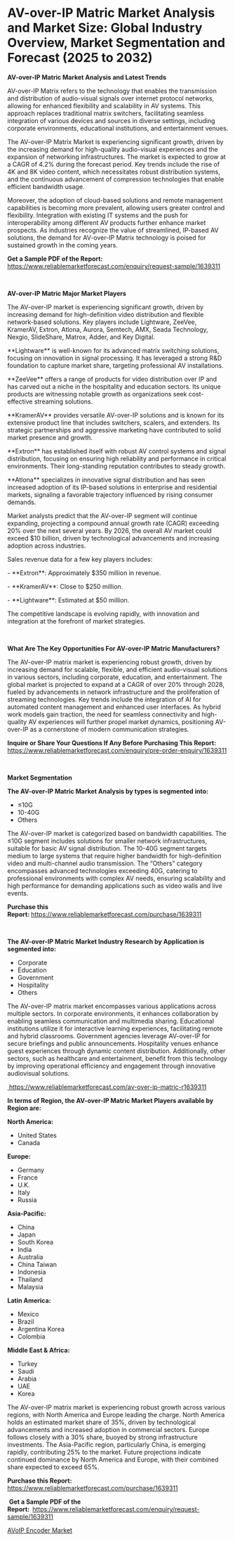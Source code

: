 <p><h1>AV-over-IP Matric Market Analysis and Market Size: Global Industry Overview, Market Segmentation and Forecast (2025 to 2032)</h1></p><p><strong>AV-over-IP Matric Market Analysis and Latest Trends</strong></p>
<p><p>AV-over-IP Matrix refers to the technology that enables the transmission and distribution of audio-visual signals over internet protocol networks, allowing for enhanced flexibility and scalability in AV systems. This approach replaces traditional matrix switchers, facilitating seamless integration of various devices and sources in diverse settings, including corporate environments, educational institutions, and entertainment venues.</p><p>The AV-over-IP Matrix Market is experiencing significant growth, driven by the increasing demand for high-quality audio-visual experiences and the expansion of networking infrastructures. The market is expected to grow at a CAGR of 4.2% during the forecast period. Key trends include the rise of 4K and 8K video content, which necessitates robust distribution systems, and the continuous advancement of compression technologies that enable efficient bandwidth usage.</p><p>Moreover, the adoption of cloud-based solutions and remote management capabilities is becoming more prevalent, allowing users greater control and flexibility. Integration with existing IT systems and the push for interoperability among different AV products further enhance market prospects. As industries recognize the value of streamlined, IP-based AV solutions, the demand for AV-over-IP Matrix technology is poised for sustained growth in the coming years.</p></p>
<p><strong>Get a Sample PDF of the Report:&nbsp;</strong> <a href="https://www.reliablemarketforecast.com/enquiry/request-sample/1639311?utm_campaign=1097&utm_medium=2&utm_source=Github&utm_content=ia&utm_term=12022025&utm_id=av-over-ip-matric">https://www.reliablemarketforecast.com/enquiry/request-sample/1639311</a></p>
<p>&nbsp;</p>
<p><strong>AV-over-IP Matric Major Market Players</strong></p>
<p><p>The AV-over-IP market is experiencing significant growth, driven by increasing demand for high-definition video distribution and flexible network-based solutions. Key players include Lightware, ZeeVee, KramerAV, Extron, Atlona, Aurora, Semtech, AMX, Seada Technology, Nexgio, SlideShare, Matrox, Adder, and Key Digital. </p><p>**Lightware** is well-known for its advanced matrix switching solutions, focusing on innovation in signal processing. It has leveraged a strong R&D foundation to capture market share, targeting professional AV installations. </p><p>**ZeeVee** offers a range of products for video distribution over IP and has carved out a niche in the hospitality and education sectors. Its unique products are witnessing notable growth as organizations seek cost-effective streaming solutions.</p><p>**KramerAV** provides versatile AV-over-IP solutions and is known for its extensive product line that includes switchers, scalers, and extenders. Its strategic partnerships and aggressive marketing have contributed to solid market presence and growth.</p><p>**Extron** has established itself with robust AV control systems and signal distribution, focusing on ensuring high reliability and performance in critical environments. Their long-standing reputation contributes to steady growth.</p><p>**Atlona** specializes in innovative signal distribution and has seen increased adoption of its IP-based solutions in enterprise and residential markets, signaling a favorable trajectory influenced by rising consumer demands.</p><p>Market analysts predict that the AV-over-IP segment will continue expanding, projecting a compound annual growth rate (CAGR) exceeding 20% over the next several years. By 2026, the overall AV market could exceed $10 billion, driven by technological advancements and increasing adoption across industries.</p><p>Sales revenue data for a few key players includes:</p><p>- **Extron**: Approximately $350 million in revenue.</p><p>- **KramerAV**: Close to $250 million.</p><p>- **Lightware**: Estimated at $50 million.</p><p>The competitive landscape is evolving rapidly, with innovation and integration at the forefront of market strategies.</p></p>
<p>&nbsp;</p>
<p><strong>What Are The Key Opportunities For AV-over-IP Matric Manufacturers?</strong></p>
<p><p>The AV-over-IP matrix market is experiencing robust growth, driven by increasing demand for scalable, flexible, and efficient audio-visual solutions in various sectors, including corporate, education, and entertainment. The global market is projected to expand at a CAGR of over 20% through 2028, fueled by advancements in network infrastructure and the proliferation of streaming technologies. Key trends include the integration of AI for automated content management and enhanced user interfaces. As hybrid work models gain traction, the need for seamless connectivity and high-quality AV experiences will further propel market dynamics, positioning AV-over-IP as a cornerstone of modern communication strategies.</p></p>
<p><strong>Inquire or Share Your Questions If Any Before Purchasing This Report:</strong> <a href="https://www.reliablemarketforecast.com/enquiry/pre-order-enquiry/1639311?utm_campaign=1097&utm_medium=2&utm_source=Github&utm_content=ia&utm_term=12022025&utm_id=av-over-ip-matric">https://www.reliablemarketforecast.com/enquiry/pre-order-enquiry/1639311</a></p>
<p>&nbsp;</p>
<p><strong>Market Segmentation</strong></p>
<p><strong>The AV-over-IP Matric Market Analysis by types is segmented into:</strong></p>
<p><ul><li>≤10G</li><li>10-40G</li><li>Others</li></ul></p>
<p><p>The AV-over-IP market is categorized based on bandwidth capabilities. The ≤10G segment includes solutions for smaller network infrastructures, suitable for basic AV signal distribution. The 10-40G segment targets medium to large systems that require higher bandwidth for high-definition video and multi-channel audio transmission. The “Others” category encompasses advanced technologies exceeding 40G, catering to professional environments with complex AV needs, ensuring scalability and high performance for demanding applications such as video walls and live events.</p></p>
<p><strong>Purchase this Report:&nbsp;</strong><a href="https://www.reliablemarketforecast.com/purchase/1639311?utm_campaign=1097&utm_medium=2&utm_source=Github&utm_content=ia&utm_term=12022025&utm_id=av-over-ip-matric">https://www.reliablemarketforecast.com/purchase/1639311</a></p>
<p>&nbsp;</p>
<p><strong>The AV-over-IP Matric Market Industry Research by Application is segmented into:</strong></p>
<p><ul><li>Corporate</li><li>Education</li><li>Government</li><li>Hospitality</li><li>Others</li></ul></p>
<p><p>The AV-over-IP matrix market encompasses various applications across multiple sectors. In corporate environments, it enhances collaboration by enabling seamless communication and multimedia sharing. Educational institutions utilize it for interactive learning experiences, facilitating remote and hybrid classrooms. Government agencies leverage AV-over-IP for secure briefings and public announcements. Hospitality venues enhance guest experiences through dynamic content distribution. Additionally, other sectors, such as healthcare and entertainment, benefit from this technology by improving operational efficiency and engagement through innovative audiovisual solutions.</p></p>
<p><a href="https://www.reliablemarketforecast.com/av-over-ip-matric-r1639311?utm_campaign=1097&utm_medium=2&utm_source=Github&utm_content=ia&utm_term=12022025&utm_id=av-over-ip-matric">&nbsp;https://www.reliablemarketforecast.com/av-over-ip-matric-r1639311</a></p>
<p><strong>In terms of Region, the AV-over-IP Matric Market Players available by Region are:</strong></p>
<p>
    <p> <strong> North America: </strong>
        <ul>
            <li>United States</li>
            <li>Canada</li>
        </ul>
        </p> 
    <p> <strong> Europe: </strong>
        <ul>
            <li>Germany</li>
            <li>France</li>
            <li>U.K.</li>
            <li>Italy</li>
            <li>Russia</li>
        </ul>
        </p> 
    <p> <strong> Asia-Pacific: </strong>
        <ul>
            <li>China</li>
            <li>Japan</li>
            <li>South Korea</li>
            <li>India</li>
            <li>Australia</li>
            <li>China Taiwan</li>
            <li>Indonesia</li>
            <li>Thailand</li>
            <li>Malaysia</li>
        </ul>
        </p> 
    <p> <strong> Latin America: </strong>
        <ul>
            <li>Mexico</li>
            <li>Brazil</li>
            <li>Argentina Korea</li>
            <li>Colombia</li>
        </ul>
        </p> 
    <p> <strong> Middle East & Africa: </strong>
        <ul>
            <li>Turkey</li>
            <li>Saudi</li>
            <li>Arabia</li>
            <li>UAE</li>
            <li>Korea</li>
        </ul>
    </p>
    </p>
<p><p>The AV-over-IP matrix market is experiencing robust growth across various regions, with North America and Europe leading the charge. North America holds an estimated market share of 35%, driven by technological advancements and increased adoption in commercial sectors. Europe follows closely with a 30% share, buoyed by strong infrastructure investments. The Asia-Pacific region, particularly China, is emerging rapidly, contributing 25% to the market. Future projections indicate continued dominance by North America and Europe, with their combined share expected to exceed 65%.</p></p>
<p><strong>Purchase this Report: </strong><a href="https://www.reliablemarketforecast.com/purchase/1639311?utm_campaign=1097&utm_medium=2&utm_source=Github&utm_content=ia&utm_term=12022025&utm_id=av-over-ip-matric">https://www.reliablemarketforecast.com/purchase/1639311</a></p>
<p>&nbsp;<strong>Get a Sample PDF of the Report:&nbsp;&nbsp;</strong><a href="https://www.reliablemarketforecast.com/enquiry/request-sample/1639311?utm_campaign=1097&utm_medium=2&utm_source=Github&utm_content=ia&utm_term=12022025&utm_id=av-over-ip-matric">https://www.reliablemarketforecast.com/enquiry/request-sample/1639311</a></p>
<p><strong></strong></p>
<p><p><a href="https://github.com/castoriffic/Market-Research-Report-List-5/blob/main/avoip-encoder-market.md?utm_campaign=1097&utm_medium=2&utm_source=Github&utm_content=ia&utm_term=12022025&utm_id=av-over-ip-matric">AVoIP Encoder Market</a></p></p>